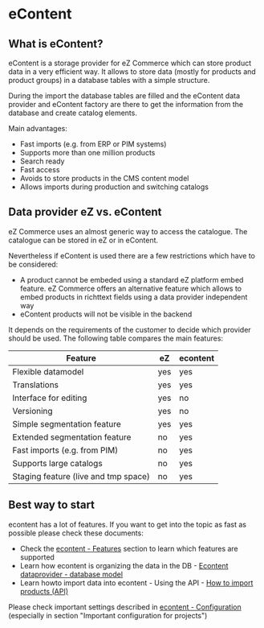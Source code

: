 # eContent

## What is eContent?

eContent is a storage provider for eZ Commerce which can store product data in a very efficient way. It allows to store data (mostly for products and product groups) in a database tables with a simple structure. 

During the import the database tables are filled and the eContent data provider and eContent factory are there to get the information from the database and create catalog elements.

Main advantages:

- Fast imports (e.g. from ERP or PIM systems)
- Supports more than one million products
- Search ready
- Fast access
- Avoids to store products in the CMS content model
- Allows imports during production and switching catalogs

## Data provider eZ vs. eContent

eZ Commerce uses an almost generic way to access the catalogue. The catalogue can be stored in eZ or in eContent. 

Nevertheless if eContent is used there are a few restrictions which have to be considered:

- A product cannot be embeded using a standard eZ platform embed feature. eZ Commerce offers an alternative feature which allows to embed products in richttext fields using a data provider independent way
- eContent products will not be visible in the backend

It depends on the requirements of the customer to decide which provider should be used. The following table compares the main features:

| Feature                              | eZ                                           | econtent                                     |
| ------------------------------------ | -------------------------------------------- | -------------------------------------------- |
| Flexible datamodel                   | yes  | yes  |
| Translations                         | yes  | yes  |
| Interface for editing                | yes  | no |
| Versioning                           | yes  | no |
| Simple segmentation feature          | yes  | yes  |
| Extended segmentation feature        | no | yes  |
| Fast imports (e.g. from PIM)         | no | yes  |
| Supports large catalogs              | no | yes  |
| Staging feature (live and tmp space) | no | yes  |

## Best way to start

econtent has a lot of features. If you want to get into the topic as fast as possible please check these documents:

- Check the [econtent - Features](econtent_features/econtent_features.md) section to learn which features are supported
- Learn how econtent is organizing the data in the DB - [Econtent dataprovider - database model](econtent_features/econtent_dataprovider_database_model.md)
- Learn howto import data into econtent - Using the API - [How to import products (API)](econtent_cookbook/econtent_how_to_import_products/how_to_import_products_api.md)

Please check important settings described in [econtent - Configuration](econtent_configuration.md) (especially in section "Important configuration for projects")
